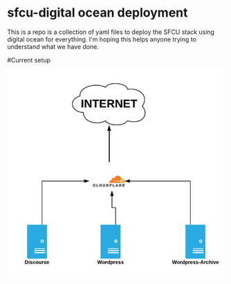 # sfcu-digital ocean deployment 
This is a repo is a collection of yaml files to deploy the SFCU stack using digital ocean for everything. I'm hoping this helps anyone trying to understand what we have done. 

#Current setup

![alt text](Docs/sfcu-current-setup.png "Current setup")